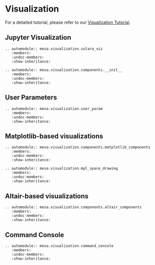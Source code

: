 # Visualization

For a detailed tutorial, please refer to our [Visualization Tutorial](https://raw.githubusercontent.com/projectmesa/mesa/refs/heads/main/docs/tutorials/4_visualization_basic.ipynb).

## Jupyter Visualization

```{eval-rst}
.. automodule:: mesa.visualization.solara_viz
   :members:
   :undoc-members:
   :show-inheritance:
```

```{eval-rst}
.. automodule:: mesa.visualization.components.__init__
   :members:
   :undoc-members:
   :show-inheritance:
```

## User Parameters

```{eval-rst}
.. automodule:: mesa.visualization.user_param
   :members:
   :undoc-members:
   :show-inheritance:
```


## Matplotlib-based visualizations

```{eval-rst}
.. automodule:: mesa.visualization.components.matplotlib_components
   :members:
   :undoc-members:
   :show-inheritance:
```

```{eval-rst}
.. automodule:: mesa.visualization.mpl_space_drawing
   :members:
   :undoc-members:
   :show-inheritance:
```


## Altair-based visualizations

```{eval-rst}
.. automodule:: mesa.visualization.components.altair_components
   :members:
   :undoc-members:
   :show-inheritance:
```

## Command Console

```{eval-rst}
.. automodule:: mesa.visualization.command_console
   :members:
   :undoc-members:
   :show-inheritance:
```
